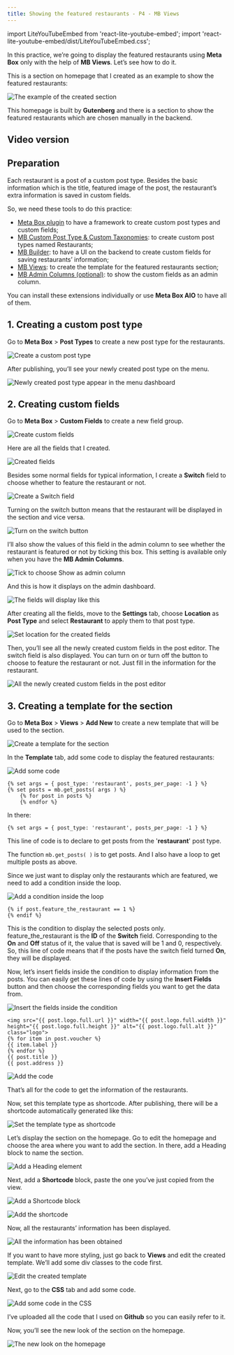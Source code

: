 ```yaml
---
title: Showing the featured restaurants - P4 - MB Views
---
```


import LiteYouTubeEmbed from 'react-lite-youtube-embed';
import 'react-lite-youtube-embed/dist/LiteYouTubeEmbed.css';

In this practice, we’re going to display the featured restaurants using **Meta Box** only with the help of **MB Views**. Let’s see how to do it.

This is a section on homepage that I created as an example to show the featured restaurants:

![The example of the created section](https://imgur.elightup.com/SF3eHvi.png)

This homepage is built by **Gutenberg** and there is a section to show the featured restaurants which are chosen manually in the backend.

## Video version

<LiteYouTubeEmbed id='Kp3hM0mjlCM' />

## Preparation

Each restaurant is a post of a custom post type. Besides the basic information which is the title, featured image of the post, the restaurant’s extra information is saved in custom fields.

So, we need these tools to do this practice:

* [Meta Box plugin](https://wordpress.org/plugins/meta-box/) to have a framework to create custom post types and custom fields;
* [MB Custom Post Type & Custom Taxonomies](https://metabox.io/plugins/custom-post-type/): to create custom post types named Restaurants;
* [MB Builder](https://metabox.io/plugins/meta-box-builder/): to have a UI on the backend to create custom fields for saving restaurants’ information;
* [MB Views](https://metabox.io/plugins/mb-views/): to create the template for the featured restaurants section;
* [MB Admin Columns (optional)](https://metabox.io/plugins/mb-admin-columns/): to show the custom fields as an admin column.

You can install these extensions individually or use **Meta Box AIO** to have all of them.

## 1. Creating a custom post type

Go to **Meta Box** > **Post Types** to create a new post type for the restaurants.

![Create a custom post type](https://imgur.elightup.com/dsjDWsv.png)

After publishing, you’ll see your newly created post type on the menu.

![Newly created post type appear in the menu dashboard](https://imgur.elightup.com/lLlVWCM.png)

## 2. Creating custom fields

Go to **Meta Box** > **Custom Fields** to create a new field group.

![Create custom fields](https://imgur.elightup.com/tpHVa6J.png)

Here are all the fields that I created.

![Created fields](https://imgur.elightup.com/x929fVO.png)

Besides some normal fields for typical information, I create a **Switch** field to choose whether to feature the restaurant or not.

![Create a Switch field](https://imgur.elightup.com/LR0qlMi.png)

Turning on the switch button means that the restaurant will be displayed in the section and vice versa.

![Turn on the switch button](https://imgur.elightup.com/aApoL3l.png)

I’ll also show the values of this field in the admin column to see whether the restaurant is featured or not by ticking this box. This setting is available only when you have the **MB Admin Columns**.

![Tick to choose Show as admin column](https://imgur.elightup.com/AAw5xBk.png)

And this is how it displays on the admin dashboard.

![The fields will display like this](https://imgur.elightup.com/GrV4UAu.png)

After creating all the fields, move to the **Settings** tab, choose **Location** as **Post Type** and select **Restaurant** to apply them to that post type.

![Set location for the created fields](https://imgur.elightup.com/8sJARDe.png)

Then, you’ll see all the newly created custom fields in the post editor. The switch field is also displayed. You can turn on or turn off the button to choose to feature the restaurant or not. Just fill in the information for the restaurant.

![All the newly created custom fields in the post editor](https://imgur.elightup.com/U8MF7eB.gif)

## 3. Creating a template for the section

Go to **Meta Box** > **Views** > **Add New** to create a new template that will be used to the section.

![Create a template for the section](https://imgur.elightup.com/kCGWyXA.png)

In the **Template** tab, add some code to display the featured restaurants:

![Add some code](https://imgur.elightup.com/JWsovKT.png)

```
{% set args = { post_type: 'restaurant', posts_per_page: -1 } %}
{% set posts = mb.get_posts( args ) %}
	{% for post in posts %}
	{% endfor %}
```

In there:

```
{% set args = { post_type: 'restaurant', posts_per_page: -1 } %}
```

This line of code is to declare to get posts from the '**restaurant**' post type.

The function ` mb.get_posts( ) ` is to get posts. And I also have a loop to get multiple posts as above.

Since we just want to display only the restaurants which are featured, we need to add a condition inside the loop.

![Add a condition inside the loop](https://imgur.elightup.com/jWjxEP2.png)

 ```
{% if post.feature_the_restaurant == 1 %}
{% endif %}
```

This is the condition to display the selected posts only. feature_the_restaurant is the **ID** of the **Switch** field. Corresponding to the **On** and **Off** status of it, the value that is saved will be 1 and 0, respectively. So, this line of code means that if the posts have the switch field turned **On**, they will be displayed.

Now, let’s insert fields inside the condition to display information from the posts. You can easily get these lines of code by using the **Insert Fields** button and then choose the corresponding fields you want to get the data from.

![Insert the fields inside the condition](https://imgur.elightup.com/e1MWnFA.gif)

``` <img src="{{ post.thumbnail.full.url }}" width="{{ post.thumbnail.full.width }}" height="{{ post.thumbnail.full.height }}" alt="{{ post.thumbnail.full.alt }}">
<img src="{{ post.logo.full.url }}" width="{{ post.logo.full.width }}" height="{{ post.logo.full.height }}" alt="{{ post.logo.full.alt }}" class="logo">
{% for item in post.voucher %}
{{ item.label }}
{% endfor %}
{{ post.title }}
{{ post.address }}
```

![Add the code](https://imgur.elightup.com/2YjR5Yp.png)

That’s all for the code to get the information of the restaurants.

Now, set this template type as shortcode. After publishing, there will be a shortcode automatically generated like this:

![Set the template type as shortcode](https://imgur.elightup.com/oOtBjhc.png)

Let’s display the section on the homepage. Go to edit the homepage and choose the area where you want to add the section. In there, add a Heading block to name the section.

![Add a Heading element](https://imgur.elightup.com/BX1AzGP.png)

Next, add a **Shortcode** block, paste the one you’ve just copied from the view.

![Add a Shortcode block](https://imgur.elightup.com/fHSCFLv.png)

![Add the shortcode](https://imgur.elightup.com/PaxlFGp.png)

Now, all the restaurants’ information has been displayed.

![All the information has been obtained](https://imgur.elightup.com/Cl2lXGo.png)

If you want to have more styling, just go back to **Views** and edit the created template. We’ll add some div classes to the code first.

![Edit the created template](https://imgur.elightup.com/CALbfEJ.png)

Next, go to the **CSS** tab and add some code.

![Add some code in the CSS](https://imgur.elightup.com/N1tVM7x.png)

I’ve uploaded all the code that I used on **Github** so you can easily refer to it.

Now, you’ll see the new look of the section on the homepage.

![The new look on the homepage](https://imgur.elightup.com/SF3eHvi.png)
